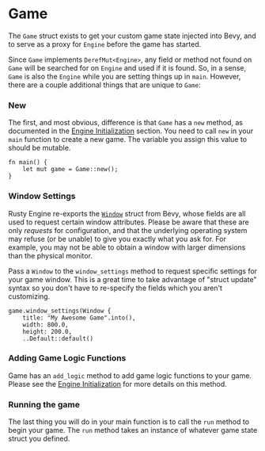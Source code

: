 # Game

The `Game` struct exists to get your custom game state injected into Bevy, and to serve as a proxy for `Engine` before the game has started.

Since `Game` implements `DerefMut<Engine>`, any field or method not found on `Game` will be searched for on `Engine` and used if it is found. So, in a sense, `Game` is also the `Engine` while you are setting things up in `main`. However, there are a couple additional things that are unique to `Game`:

### New

The first, and most obvious, difference is that `Game` has a `new` method, as documented in the [Engine Initialization](15-init.md) section. You need to call `new` in your `main` function to create a new game. The variable you assign this value to should be mutable.

```rust,ignored
fn main() {
    let mut game = Game::new();
}
```

### Window Settings

Rusty Engine re-exports the [`Window`](https://docs.rs/rusty_engine/latest/rusty_engine/game/struct.Window.html) struct from Bevy, whose fields are all used to request certain window attributes. Please be aware that these are only _requests_ for configuration, and that the underlying operating system may refuse (or be unable) to give you exactly what you ask for. For example, you may not be able to obtain a window with larger dimensions than the physical monitor.

Pass a `Window` to the `window_settings` method to request specific settings for your game window. This is a great time to take advantage of "struct update" syntax so you don't have to re-specify the fields which you aren't customizing.

```rust,ignored
game.window_settings(Window {
    title: "My Awesome Game".into(),
    width: 800.0,
    height: 200.0,
    ..Default::default()
```

### Adding Game Logic Functions

Game has an `add_logic` method to add game logic functions to your game. Please see the [Engine Initialization](15-init.md) for more details on this method.

### Running the game

The last thing you will do in your main function is to call the `run` method to begin your game. The `run` method takes an instance of whatever game state struct you defined.
